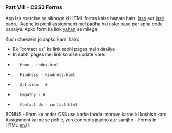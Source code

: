 ### Part VIII - CSS3 Forms
App iss exercise se sikhoge ki HTML forms kaise banate hain. [Isse](http://www.w3schools.com/html/html_forms.asp) aur [isse](http://htmldog.com/guides/html/beginner/forms/) pado.. Aapne jo pichli assignment mei padha hai uske base par apna code banaiye. Apko form ka link [yahan](https://abhishekgupta92.github.io/equality7/contact.html) se milega.


Kuch cheezein jo aapko karni hain:
* Ek “contact us” ka link sabhi pages mein daaliye
* In sabhi pages mei link ko aise update kare:
*        Home - index.html
*        Kindness - kindness.html
*        Activism - #
*        Empathy - #
*        Contact Us - contact.html
BONUS - Form ke ander CSS use karke thoda improve karne ki koshish karo
Assignment karne se pehle, yeh concepts padho aur samjho - Forms in HTML [en](http://www.html-5-tutorial.com/form-element.php
),Hi

